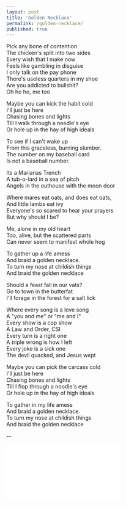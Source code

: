 ```yaml
---
layout: post
title: 'Golden Necklace'
permalink: /golden-necklace/
published: true
---
```


Pick any bone of contention  
The chicken's split into two sides  
Every wish that I make now  
Feels like gambling in disguise  
I only talk on the pay phone  
There's useless quarters in my shoe  
Are you addicted to bullshit?  
Oh ho ho, me too

Maybe you can kick the habit cold  
I'll just be here  
Chasing bones and lights  
Till I walk through a needle's eye  
Or hole up in the hay of high ideals

To see if I can't wake up  
From this graceless, burning slumber.  
The number on my baseball card  
Is not a baseball number.

Its a Marianas Trench  
A tub-o-lard in a sea of pitch  
Angels in the outhouse with the moon door

Where mares eat oats, and does eat oats,  
And little lambs eat ivy  
Everyone's so scared to hear your prayers  
But why should I be?

Me, alone in my old heart  
Too, alive, but the scattered parts  
Can never seem to manifest whole hog

To gather up a life amess  
And braid a golden necklace.  
To turn my nose at childish things  
And braid the golden necklace

Should a feast fall in our vats?  
Go to town in the butterfat  
I'll forage in the forest for a salt lick

Where every song is a love song  
A "you and me" or "me and I"  
Every show is a cop show  
A Law and Order, CSI  
Every turn is a right one  
A triple wrong is how I left  
Every joke is a sick one  
The devil quacked, and Jesus wept

Maybe you can pick the carcass cold  
I'll just be here  
Chasing bones and lights  
Till I flop through a noodle's eye  
Or hole up in the hay of high ideals

To gather in my life amess  
And braid a golden necklace.  
To turn my nose at childish things  
And braid the golden necklace

--

<iframe src="../assets/videos/2023-07-14-golden-necklace.mp4" frameborder="0" allowfullscreen sandbox></iframe>

